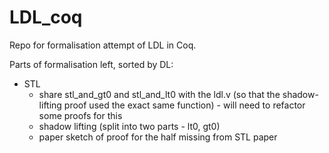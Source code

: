 # LDL_coq

Repo for formalisation attempt of LDL in Coq. 

Parts of formalisation left, sorted by DL:
- STL
  + share stl_and_gt0 and stl_and_lt0 with the ldl.v (so that the shadow-lifting proof used the exact same function) - will need to refactor some proofs for this
  + shadow lifting (split into two parts - lt0, gt0)
  + paper sketch of proof for the half missing from STL paper
